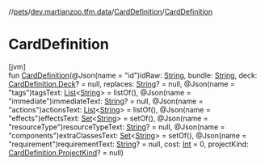 //[pets](../../../index.md)/[dev.martianzoo.tfm.data](../index.md)/[CardDefinition](index.md)/[CardDefinition](-card-definition.md)

# CardDefinition

[jvm]\
fun [CardDefinition](-card-definition.md)(@Json(name = &quot;id&quot;)idRaw: [String](https://kotlinlang.org/api/latest/jvm/stdlib/kotlin/-string/index.html), bundle: [String](https://kotlinlang.org/api/latest/jvm/stdlib/kotlin/-string/index.html), deck: [CardDefinition.Deck](-deck/index.md)? = null, replaces: [String](https://kotlinlang.org/api/latest/jvm/stdlib/kotlin/-string/index.html)? = null, @Json(name = &quot;tags&quot;)tagsText: [List](https://kotlinlang.org/api/latest/jvm/stdlib/kotlin.collections/-list/index.html)&lt;[String](https://kotlinlang.org/api/latest/jvm/stdlib/kotlin/-string/index.html)&gt; = listOf(), @Json(name = &quot;immediate&quot;)immediateText: [String](https://kotlinlang.org/api/latest/jvm/stdlib/kotlin/-string/index.html)? = null, @Json(name = &quot;actions&quot;)actionsText: [List](https://kotlinlang.org/api/latest/jvm/stdlib/kotlin.collections/-list/index.html)&lt;[String](https://kotlinlang.org/api/latest/jvm/stdlib/kotlin/-string/index.html)&gt; = listOf(), @Json(name = &quot;effects&quot;)effectsText: [Set](https://kotlinlang.org/api/latest/jvm/stdlib/kotlin.collections/-set/index.html)&lt;[String](https://kotlinlang.org/api/latest/jvm/stdlib/kotlin/-string/index.html)&gt; = setOf(), @Json(name = &quot;resourceType&quot;)resourceTypeText: [String](https://kotlinlang.org/api/latest/jvm/stdlib/kotlin/-string/index.html)? = null, @Json(name = &quot;components&quot;)extraClassesText: [Set](https://kotlinlang.org/api/latest/jvm/stdlib/kotlin.collections/-set/index.html)&lt;[String](https://kotlinlang.org/api/latest/jvm/stdlib/kotlin/-string/index.html)&gt; = setOf(), @Json(name = &quot;requirement&quot;)requirementText: [String](https://kotlinlang.org/api/latest/jvm/stdlib/kotlin/-string/index.html)? = null, cost: [Int](https://kotlinlang.org/api/latest/jvm/stdlib/kotlin/-int/index.html) = 0, projectKind: [CardDefinition.ProjectKind](-project-kind/index.md)? = null)

